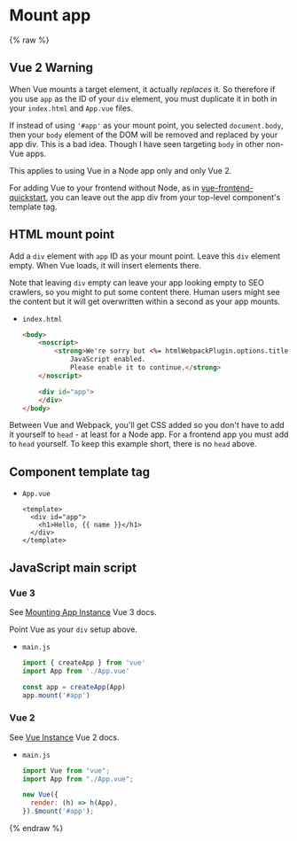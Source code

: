 # Mount app

{% raw %}

## Vue 2 Warning

When Vue mounts a target element, it actually _replaces_ it. So therefore if you use `app` as the ID of your `div` element, you must duplicate it in both in your `index.html` and `App.vue` files.

If instead of using `'#app'` as your mount point, you selected `document.body`, then your `body` element of the DOM will be removed and replaced by your app div. This is a bad idea. Though I have seen targeting `body` in other non-Vue apps.

This applies to using Vue in a Node app only and only Vue 2.

For adding Vue to your frontend without Node, as in [vue-frontend-quickstart](https://michaelcurrin.github.io/vue-frontend-quickstart/), you can leave out the app div from your top-level component's template tag.


## HTML mount point

Add a `div` element with `app` ID as your mount point. Leave this `div` element empty. When Vue loads, it will insert elements there.

Note that leaving `div` empty can leave your app looking empty to SEO crawlers, so you might to put some content there. Human users might see the content but it will get overwritten within a second as your app mounts.

- `index.html`
    ```html
    <body>
        <noscript>
            <strong>We're sorry but <%= htmlWebpackPlugin.options.title %> doesn't work properly without
                JavaScript enabled.
                Please enable it to continue.</strong>
        </noscript>

        <div id="app">
        </div>
    </body>
    ```

Between Vue and Webpack, you'll get CSS added so you don't have to add it yourself to `head` - at least for a Node app. For a frontend app you must add to `head` yourself. To keep this example short, there is no `head` above.


## Component template tag

- `App.vue`
    ```vue
    <template>
      <div id="app">
        <h1>Hello, {{ name }}</h1>
      </div>
    </template>
    ```


## JavaScript main script

### Vue 3

See [Mounting App Instance](https://v3.vuejs.org/guide/migration/global-api.html#mounting-app-instance) Vue 3 docs.

Point Vue as your `div` setup above.

- `main.js`
    ```javascript
    import { createApp } from 'vue'
    import App from './App.vue'

    const app = createApp(App)
    app.mount('#app')
    ```

### Vue 2

See [Vue Instance](https://vuejs.org/v2/guide/instance.html) Vue 2 docs.

- `main.js`
    ```javascript
    import Vue from "vue";
    import App from "./App.vue";

    new Vue({
      render: (h) => h(App),
    }).$mount('#app');
    ```

{% endraw %}
